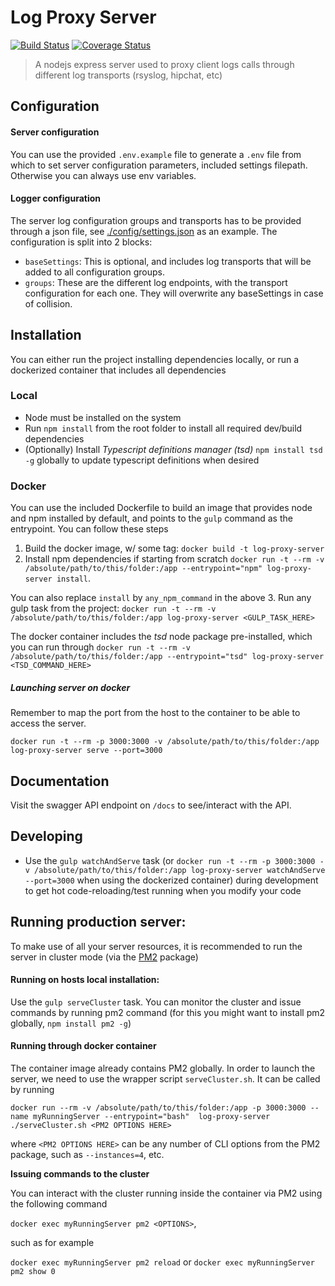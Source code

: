 Log Proxy Server
================

[![Build Status][travis-image]][travis-url] [![Coverage Status][coveralls-image]][coveralls-url]

> A nodejs express server used to proxy client logs calls through different log transports (rsyslog, hipchat, etc)

## Configuration

#### Server configuration

You can use the provided `.env.example` file to generate a `.env` file from which to set server configuration parameters, included settings filepath. Otherwise you can always use env variables.

#### Logger configuration

The server log configuration groups and transports has to be provided through a json file, see [./config/settings.json](./config/settings.json) as an example. The configuration is split
into 2 blocks:

- `baseSettings`: This is optional, and includes log transports that will be added to all configuration groups.
- `groups`: These are the different log endpoints, with the transport configuration for each one. They will overwrite any baseSettings in case of collision.

## Installation

You can either run the project installing dependencies locally, or run a dockerized container that includes all dependencies

### Local

- Node must be installed on the system
- Run `npm install` from the root folder to install all required dev/build dependencies
- (Optionally) Install *Typescript definitions manager (tsd)* `npm install tsd -g` globally to update typescript definitions when desired

### Docker

You can use the included Dockerfile to build an image that provides node and npm installed by default, and points
 to the `gulp` command as the entrypoint. You can follow these steps

1. Build the docker image, w/ some tag: `docker build -t log-proxy-server`
2. Install npm dependencies if starting from scratch
  `docker run -t --rm -v /absolute/path/to/this/folder:/app --entrypoint="npm" log-proxy-server install`.

  You can also replace `install` by `any_npm_command` in the above
3. Run any gulp task from the project:
  `docker run -t --rm -v /absolute/path/to/this/folder:/app log-proxy-server <GULP_TASK_HERE>`

The docker container includes the *tsd* node package pre-installed, which you can run through
  `docker run -t --rm -v /absolute/path/to/this/folder:/app --entrypoint="tsd" log-proxy-server <TSD_COMMAND_HERE>`

##### Launching server on docker

Remember to map the port from the host to the container to be able to access the server.

`docker run -t --rm -p 3000:3000 -v /absolute/path/to/this/folder:/app log-proxy-server serve --port=3000`

## Documentation

Visit the swagger API endpoint on `/docs` to see/interact with the API.

## Developing

- Use the `gulp watchAndServe` task (or `docker run -t --rm -p 3000:3000 -v /absolute/path/to/this/folder:/app log-proxy-server watchAndServe --port=3000` when using the dockerized container)
during development to get hot code-reloading/test running when you modify your code

## Running production server:

To make use of all your server resources, it is recommended to run the server in cluster mode (via the [PM2](https://www.npmjs.com/package/pm2) package)

#### Running on hosts local installation:

Use the `gulp serveCluster` task. You can monitor the cluster and issue commands by running pm2 command (for this you might want to install pm2 globally, `npm install pm2 -g`)

#### Running through docker container

The container image already contains PM2 globally. In order to launch the server, we need to use the wrapper script `serveCluster.sh`. It can be called by running

`docker run --rm -v /absolute/path/to/this/folder:/app -p 3000:3000 --name myRunningServer --entrypoint="bash"  log-proxy-server ./serveCluster.sh <PM2 OPTIONS HERE>`

where `<PM2 OPTIONS HERE>` can be any number of CLI options from the PM2 package, such as `--instances=4`, etc.

**Issuing commands to the cluster**

You can interact with the cluster running inside the container via PM2 using the following command

`docker exec myRunningServer pm2 <OPTIONS>`,

such as for example

`docker exec myRunningServer pm2 reload` or
`docker exec myRunningServer pm2 show 0`


[travis-url]: https://travis-ci.org/inakianduaga/log-proxy-server
[travis-image]: https://travis-ci.org/inakianduaga/log-proxy-server.svg?branch=master

[coveralls-url]: https://coveralls.io/github/inakianduaga/log-proxy-server?branch=master
[coveralls-image]: https://coveralls.io/repos/inakianduaga/log-proxy-server/badge.svg?branch=master&service=github
